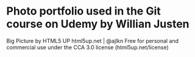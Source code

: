 # Photo portfolio used in the Git course on Udemy by Willian Justen

Big Picture by HTML5 UP
html5up.net | @ajlkn
Free for personal and commercial use under the CCA 3.0 license (html5up.net/license)
